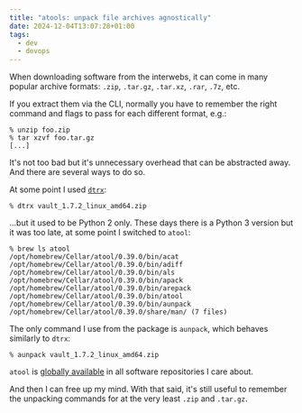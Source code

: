 ```yaml
---
title: "atools: unpack file archives agnostically"
date: 2024-12-04T13:07:28+01:00
tags:
  - dev
  - devops
---
```


When downloading software from the interwebs, it can come in many popular
archive formats: `.zip`, `.tar.gz`, `.tar.xz`, `.rar`, `.7z`, etc.

If you extract them via the CLI, normally you have to remember the right command
and flags to pass for each different format, e.g.:

```shell
% unzip foo.zip
% tar xzvf foo.tar.gz
[...]
```

It's not too bad but it's unnecessary overhead that can be abstracted away. And
there are several ways to do so.

<!--more-->

At some point I used [`dtrx`](https://github.com/dtrx-py/dtrx):

```shell
% dtrx vault_1.7.2_linux_amd64.zip
```

...but it used to be Python 2 only. These days there is a Python 3 version but
it was too late, at some point I switched to `atool`:

```shell
% brew ls atool
/opt/homebrew/Cellar/atool/0.39.0/bin/acat
/opt/homebrew/Cellar/atool/0.39.0/bin/adiff
/opt/homebrew/Cellar/atool/0.39.0/bin/als
/opt/homebrew/Cellar/atool/0.39.0/bin/apack
/opt/homebrew/Cellar/atool/0.39.0/bin/arepack
/opt/homebrew/Cellar/atool/0.39.0/bin/atool
/opt/homebrew/Cellar/atool/0.39.0/bin/aunpack
/opt/homebrew/Cellar/atool/0.39.0/share/man/ (7 files)
```

The only command I use from the package is `aunpack`, which behaves similarly to
`dtrx`:

```shell
% aunpack vault_1.7.2_linux_amd64.zip
```

`atool` is [globally available](https://repology.org/project/atool/versions) in
all software repositories I care about.

And then I can free up my mind.
With that said, it's still useful to remember the unpacking commands for at the very least `.zip` and `.tar.gz`.
